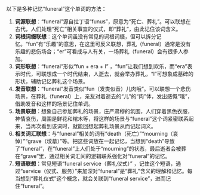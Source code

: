 以下是多种记忆“funeral”这个单词的方法：
1. **词源联想**：“funeral”源自拉丁语“funus”，原意为“死亡、葬礼”。可以联想在古代，人们处理“死亡”相关事宜的仪式，即“葬礼”，由此记住该词含义。
2. **词根词缀联想**：这个单词虽没有常见的词根词缀，但可以拆分记忆。“fun”有“乐趣”的意思，在这里可反义联想，葬礼（funeral）通常是没有乐趣的悲伤场合；“er”可看成与人有关，一场葬礼（funeral）会有很多人参加。
3. **词形联想**：“funeral”形似“fun + era + l” ，“fun”让我们想到欢乐，而“era”表示时代，可联想成一个时代结束，人逝去，就会举办葬礼，“l”可想象成墓碑的形状，辅助记忆葬礼这个场景。 
4. **发音联想**：“funeral”发音类似“fun（发类似音）儿肉哦”。可以联想一个悲伤场景，在葬礼（funeral）上，亲友对着逝去的“儿”的“肉”体，发出感慨“哦”，借助发音和这样的场景记住单词。 
5. **场景联想**：想象自己参加葬礼的场景，庄严肃穆的氛围，人们穿着黑色衣服，神情哀伤，周围是鲜花和棺木等，将这样的场景与“funeral”这个词紧密联系起来，当再次看到该词时，就能回想起葬礼场景从而记起词义。 
6. **相关词汇联想**：与“funeral”相关的词有“death（死亡）”“mourning（哀悼）”“grave（坟墓）”等。把这些词放在一起记忆，当想到“death”导致了“funeral”，在“funeral”上人们处于“mourning”的状态，最后逝者会被葬在“grave”里，通过相关词汇间的逻辑联系强化对“funeral”的记忆。 
7. **短语联想**：常见短语“funeral service（葬礼仪式）” ，记住这个短语，通过“service（仪式、服务）”来加深对“funeral”是“葬礼”含义的理解和记忆。每当想到“葬礼仪式”这个概念，就会关联到“funeral service”，进而记住“funeral”。 